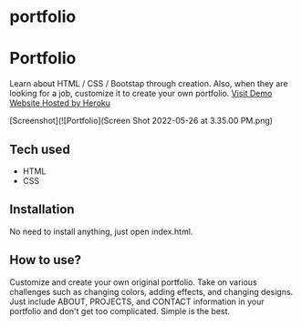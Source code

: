 # portfolio

# Portfolio

Learn about HTML / CSS / Bootstap through creation. Also, when they are looking for a job, customize it to create your own portfolio.
[Visit Demo Website Hosted by Heroku](https://portfolio-amb.herokuapp.com/)

[Screenshot](![Portfolio](Screen Shot 2022-05-26 at 3.35.00 PM.png)

## Tech used

- HTML
- CSS

## Installation

No need to install anything, just open index.html.

## How to use?

Customize and create your own original portfolio. Take on various challenges such as changing colors, adding effects, and changing designs. Just include ABOUT, PROJECTS, and CONTACT information in your portfolio and don't get too complicated. Simple is the best.
